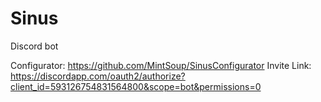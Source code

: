 # Sinus
Discord bot


Configurator: https://github.com/MintSoup/SinusConfigurator
Invite Link: https://discordapp.com/oauth2/authorize?client_id=593126754831564800&scope=bot&permissions=0
